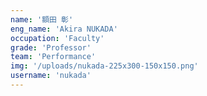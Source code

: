 ```yaml
---
name: '額田 彰'
eng_name: 'Akira NUKADA'
occupation: 'Faculty'
grade: 'Professor'
team: 'Performance'
img: '/uploads/nukada-225x300-150x150.png'
username: 'nukada'
---
```

